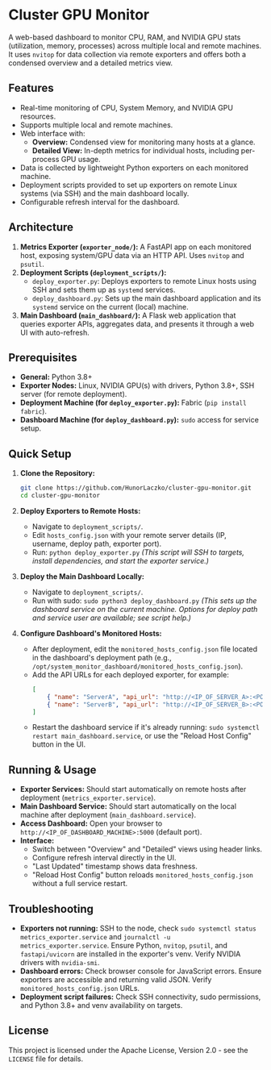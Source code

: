 # Cluster GPU Monitor

A web-based dashboard to monitor CPU, RAM, and NVIDIA GPU stats (utilization, memory, processes) across multiple local and remote machines. It uses `nvitop` for data collection via remote exporters and offers both a condensed overview and a detailed metrics view.

## Features

* Real-time monitoring of CPU, System Memory, and NVIDIA GPU resources.
* Supports multiple local and remote machines.
* Web interface with:
    * **Overview:** Condensed view for monitoring many hosts at a glance.
    * **Detailed View:** In-depth metrics for individual hosts, including per-process GPU usage.
* Data is collected by lightweight Python exporters on each monitored machine.
* Deployment scripts provided to set up exporters on remote Linux systems (via SSH) and the main dashboard locally.
* Configurable refresh interval for the dashboard.

## Architecture

1.  **Metrics Exporter (`exporter_node/`):** A FastAPI app on each monitored host, exposing system/GPU data via an HTTP API. Uses `nvitop` and `psutil`.
2.  **Deployment Scripts (`deployment_scripts/`):**
    * `deploy_exporter.py`: Deploys exporters to remote Linux hosts using SSH and sets them up as `systemd` services.
    * `deploy_dashboard.py`: Sets up the main dashboard application and its `systemd` service on the current (local) machine.
3.  **Main Dashboard (`main_dashboard/`):** A Flask web application that queries exporter APIs, aggregates data, and presents it through a web UI with auto-refresh.

## Prerequisites

* **General:** Python 3.8+
* **Exporter Nodes:** Linux, NVIDIA GPU(s) with drivers, Python 3.8+, SSH server (for remote deployment).
* **Deployment Machine (for `deploy_exporter.py`):** Fabric (`pip install fabric`).
* **Dashboard Machine (for `deploy_dashboard.py`):** `sudo` access for service setup.

## Quick Setup

1.  **Clone the Repository:**
    ```bash
    git clone https://github.com/HunorLaczko/cluster-gpu-monitor.git
    cd cluster-gpu-monitor
    ```

2.  **Deploy Exporters to Remote Hosts:**
    * Navigate to `deployment_scripts/`.
    * Edit `hosts_config.json` with your remote server details (IP, username, deploy path, exporter port).
    * Run: `python deploy_exporter.py`
        *(This script will SSH to targets, install dependencies, and start the exporter service.)*

3.  **Deploy the Main Dashboard Locally:**
    * Navigate to `deployment_scripts/`.
    * Run with sudo: `sudo python3 deploy_dashboard.py`
        *(This sets up the dashboard service on the current machine. Options for deploy path and service user are available; see script help.)*

4.  **Configure Dashboard's Monitored Hosts:**
    * After deployment, edit the `monitored_hosts_config.json` file located in the dashboard's deployment path (e.g., `/opt/system_monitor_dashboard/monitored_hosts_config.json`).
    * Add the API URLs for each deployed exporter, for example:
        ```json
        [
            { "name": "ServerA", "api_url": "http://<IP_OF_SERVER_A>:<PORT>/metrics" },
            { "name": "ServerB", "api_url": "http://<IP_OF_SERVER_B>:<PORT>/metrics" }
        ]
        ```
    * Restart the dashboard service if it's already running: `sudo systemctl restart main_dashboard.service`, or use the "Reload Host Config" button in the UI.

## Running & Usage

* **Exporter Services:** Should start automatically on remote hosts after deployment (`metrics_exporter.service`).
* **Main Dashboard Service:** Should start automatically on the local machine after deployment (`main_dashboard.service`).
* **Access Dashboard:** Open your browser to `http://<IP_OF_DASHBOARD_MACHINE>:5000` (default port).
* **Interface:**
    * Switch between "Overview" and "Detailed" views using header links.
    * Configure refresh interval directly in the UI.
    * "Last Updated" timestamp shows data freshness.
    * "Reload Host Config" button reloads `monitored_hosts_config.json` without a full service restart.

## Troubleshooting

* **Exporters not running:** SSH to the node, check `sudo systemctl status metrics_exporter.service` and `journalctl -u metrics_exporter.service`. Ensure Python, `nvitop`, `psutil`, and `fastapi/uvicorn` are installed in the exporter's venv. Verify NVIDIA drivers with `nvidia-smi`.
* **Dashboard errors:** Check browser console for JavaScript errors. Ensure exporters are accessible and returning valid JSON. Verify `monitored_hosts_config.json` URLs.
* **Deployment script failures:** Check SSH connectivity, sudo permissions, and Python 3.8+ and venv availability on targets.

## License

This project is licensed under the Apache License, Version 2.0 - see the `LICENSE` file for details.